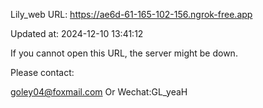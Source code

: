 Lily_web URL: https://ae6d-61-165-102-156.ngrok-free.app

Updated at: 2024-12-10 13:41:12

If you cannot open this URL, the server might be down.

Please contact: 

goley04@foxmail.com Or Wechat:GL_yeaH